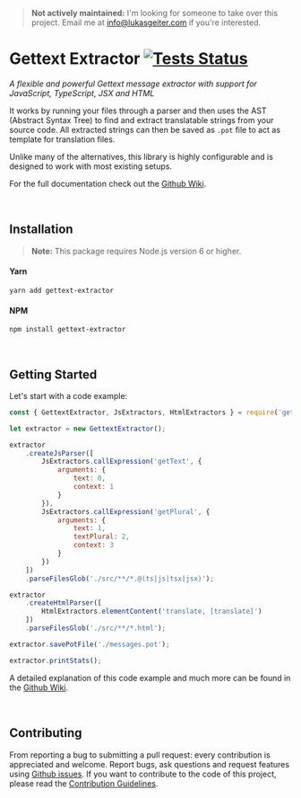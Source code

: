> **Not actively maintained:** I'm looking for someone to take over this project. Email me at info@lukasgeiter.com if you're interested.

# Gettext Extractor [![Tests Status][status-tests-badge]][status-tests-link]

*A flexible and powerful Gettext message extractor with support for JavaScript, TypeScript, JSX and HTML*

It works by running your files through a parser and then uses the AST (Abstract Syntax Tree) to find and extract translatable strings from your source code. All extracted strings can then be saved as `.pot` file to act as template for translation files.

Unlike many of the alternatives, this library is highly configurable and is designed to work with most existing setups.

For the full documentation check out the [Github Wiki][wiki].

</br>

## Installation

> **Note:** This package requires Node.js version 6 or higher.

#### Yarn

```text
yarn add gettext-extractor
```

#### NPM

```text
npm install gettext-extractor
```

</br>

## Getting Started

Let's start with a code example:

```javascript
const { GettextExtractor, JsExtractors, HtmlExtractors } = require('gettext-extractor');

let extractor = new GettextExtractor();

extractor
    .createJsParser([
        JsExtractors.callExpression('getText', {
            arguments: {
                text: 0,
                context: 1
            }
        }),
        JsExtractors.callExpression('getPlural', {
            arguments: {
                text: 1,
                textPlural: 2,
                context: 3
            }
        })
    ])
    .parseFilesGlob('./src/**/*.@(ts|js|tsx|jsx)');

extractor
    .createHtmlParser([
        HtmlExtractors.elementContent('translate, [translate]')
    ])
    .parseFilesGlob('./src/**/*.html');

extractor.savePotFile('./messages.pot');

extractor.printStats();
```

A detailed explanation of this code example and much more can be found in the [Github Wiki][wiki-introduction].

<br/>

## Contributing

From reporting a bug to submitting a pull request: every contribution is appreciated and welcome.
Report bugs, ask questions and request features using [Github issues][github-issues].
If you want to contribute to the code of this project, please read the [Contribution Guidelines][contributing].

[status-tests-badge]: https://github.com/lukasgeiter/gettext-extractor/actions/workflows/tests.yml/badge.svg
[status-tests-link]: https://github.com/lukasgeiter/gettext-extractor/actions/workflows/tests.yml
[wiki]: https://github.com/lukasgeiter/gettext-extractor/wiki
[wiki-introduction]: https://github.com/lukasgeiter/gettext-extractor/wiki/Introduction
[github-issues]: https://github.com/lukasgeiter/gettext-extractor/issues
[contributing]: CONTRIBUTING.md
